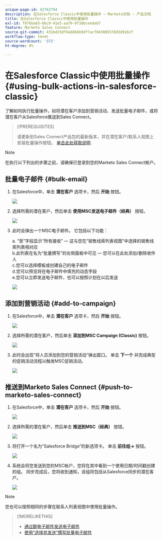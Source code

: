 ```yaml
---
unique-page-id: 42762794
description: 在Salesforce Classic中使用批量操作 — Marketo文档 — 产品文档
title: 在Salesforce Classic中使用批量操作
exl-id: f676ba65-6bc9-41e5-aa70-0f10bceedab7
feature: Marketo Sales Connect
source-git-commit: 431bd258f9a68bbb9df7acf043085578d3d91b1f
workflow-type: tm+mt
source-wordcount: '372'
ht-degree: 0%

---
```


# 在Salesforce Classic中使用批量操作 {#using-bulk-actions-in-salesforce-classic}

了解如何执行批量操作，如将潜在客户添加到营销活动、发送批量电子邮件，或将潜在客户从Salesforce推送到Sales Connect。

>[!PREREQUISITES]
>
>请更新到Sales Connect产品包的最新版本，并在潜在客户/联系人视图上安装批量操作按钮。 [单击此处获取说明](https://s3.amazonaws.com/tout-user-store/salesforce/assets/Marketo+Sales+Engage+For+Salesforce_+Installation+and+Success+Guide.pdf).

>[!NOTE]
>
>在执行以下列出的步骤之前，请确保已登录到您的Marketo Sales Connect帐户。

## 批量电子邮件 {#bulk-email}

1. 在Salesforce中，单击 **潜在客户** 选项卡，然后 **开始** 按钮。

   ![](assets/one-5.png)

1. 选择所需的潜在客户，然后单击 **使用MSC发送电子邮件（经典）** 按钮。

   ![](assets/two-5.png)

1. 此时会弹出一个MSC电子邮件。 它包括以下功能：

   a. “至”字段显示“所有接收” — 这与您在“销售线索列表视图”中选择的销售线索列表相对应\
   b.此列表在名为“批量撰写”的左侧面板中可见 — 您可以在此处添加/删除收件人\
   c.您可以选择模板或创建自己的电子邮件\
   d.您可以预览将在电子邮件中填充的动态字段\
   e.您可以立即发送电子邮件，也可以按照计划在以后发送

   ![](assets/three-4.png)

## 添加到营销活动 {#add-to-campaign}

1. 在Salesforce中，单击 **潜在客户** 选项卡，然后 **开始** 按钮。

   ![](assets/four-3.png)

1. 选择所需的潜在客户，然后单击 **添加到MSC Campaign (Classic)** 按钮。

   ![](assets/five-3.png)

1. 此时会出现“将人员添加到您的营销活动”弹出窗口。 单击 **下一个** 并完成典型的促销活动流程以触发MSC促销活动。

   ![](assets/six.png)

## 推送到Marketo Sales Connect {#push-to-marketo-sales-connect}

1. 在Salesforce中，单击 **潜在客户** 选项卡，然后 **开始** 按钮。

   ![](assets/seven-1.png)

1. 选择所需的潜在客户，然后单击 **推送到MSC（经典）** 按钮。

   ![](assets/eight-1.png)

1. 将打开一个名为“Salesforce Bridge”的新选项卡。 单击 **前往组→** 按钮。

   ![](assets/nine-1.png)

1. 系统会将您发送到您的MSC帐户，您将在其中看到一个使用日期/时间戳创建的组。 同步完成后，您将收到通知，该组将包括从Salesforce同步的潜在客户。

   ![](assets/ten.png)

>[!NOTE]
>
>您也可以按照相同的步骤在联系人列表视图中使用批量操作。

>[!MORELIKETHIS]
>
>* [通过群电子邮件发送电子邮件](/help/marketo/product-docs/marketo-sales-connect/email/using-the-compose-window/sending-emails-via-group-email.md)
>* [使用“选择并发送”撰写批量电子邮件](/help/marketo/product-docs/marketo-sales-connect/email/using-the-compose-window/composing-bulk-emails-with-select-and-send.md#sending-emails)
